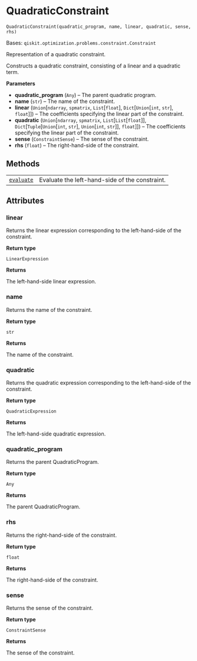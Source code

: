 # QuadraticConstraint

<span id="undefined" />

`QuadraticConstraint(quadratic_program, name, linear, quadratic, sense, rhs)`

Bases: `qiskit.optimization.problems.constraint.Constraint`

Representation of a quadratic constraint.

Constructs a quadratic constraint, consisting of a linear and a quadratic term.

**Parameters**

*   **quadratic\_program** (`Any`) – The parent quadratic program.
*   **name** (`str`) – The name of the constraint.
*   **linear** (`Union`\[`ndarray`, `spmatrix`, `List`\[`float`], `Dict`\[`Union`\[`int`, `str`], `float`]]) – The coefficients specifying the linear part of the constraint.
*   **quadratic** (`Union`\[`ndarray`, `spmatrix`, `List`\[`List`\[`float`]], `Dict`\[`Tuple`\[`Union`\[`int`, `str`], `Union`\[`int`, `str`]], `float`]]) – The coefficients specifying the linear part of the constraint.
*   **sense** (`ConstraintSense`) – The sense of the constraint.
*   **rhs** (`float`) – The right-hand-side of the constraint.

## Methods

|                                                                                                                                                                                               |                                                |
| --------------------------------------------------------------------------------------------------------------------------------------------------------------------------------------------- | ---------------------------------------------- |
| [`evaluate`](qiskit.optimization.problems.QuadraticConstraint.evaluate#qiskit.optimization.problems.QuadraticConstraint.evaluate "qiskit.optimization.problems.QuadraticConstraint.evaluate") | Evaluate the left-hand-side of the constraint. |

## Attributes

<span id="undefined" />

### linear

Returns the linear expression corresponding to the left-hand-side of the constraint.

**Return type**

`LinearExpression`

**Returns**

The left-hand-side linear expression.

<span id="undefined" />

### name

Returns the name of the constraint.

**Return type**

`str`

**Returns**

The name of the constraint.

<span id="undefined" />

### quadratic

Returns the quadratic expression corresponding to the left-hand-side of the constraint.

**Return type**

`QuadraticExpression`

**Returns**

The left-hand-side quadratic expression.

<span id="undefined" />

### quadratic\_program

Returns the parent QuadraticProgram.

**Return type**

`Any`

**Returns**

The parent QuadraticProgram.

<span id="undefined" />

### rhs

Returns the right-hand-side of the constraint.

**Return type**

`float`

**Returns**

The right-hand-side of the constraint.

<span id="undefined" />

### sense

Returns the sense of the constraint.

**Return type**

`ConstraintSense`

**Returns**

The sense of the constraint.
